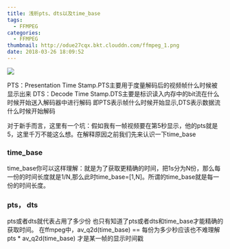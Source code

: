 ```yaml
---
title: 浅析pts、dts以及time_base
tags:
  - FFMPEG
categories:
  - FFMPEG
thumbnail: http://odue27cqx.bkt.clouddn.com/ffmpeg_1.png
date: 2018-03-26 18:09:52
---
```



![](http://odue27cqx.bkt.clouddn.com/ffmpeg_2.png)

PTS：Presentation Time Stamp.PTS主要用于度量解码后的视频帧什么时候被显示出来
DTS：Decode Time Stamp.DTS主要是标识读入内存中的bit流在什么时候开始送入解码器中进行解码
即PTS表示帧什么时候开始显示,DTS表示数据流什么时候开始解码

<!-- more -->
对于新手而言，这里有一个坑：假如我有一帧视频要在第5秒显示，他的pts就是5，这里千万不能这么想。在解释原因之前我们先来认识一下time_base

### time_base
time_base你可以这样理解：就是为了获取更精确的时间，把1s分为N份，那么每一份的时间长度就是1/N,那么此时time_base=[1,N]。所谓的time_base就是每一份的时间长度。

### pts， dts
pts或者dts就代表占用了多少份
也只有知道了pts或者dts和time_base才能精确的获取时间。
在ffmpeg中，av_q2d(time_base) == 每份为多少秒应该也不难理解 pts *  av_q2d(time_base) 才是某一帧的显示时间戳